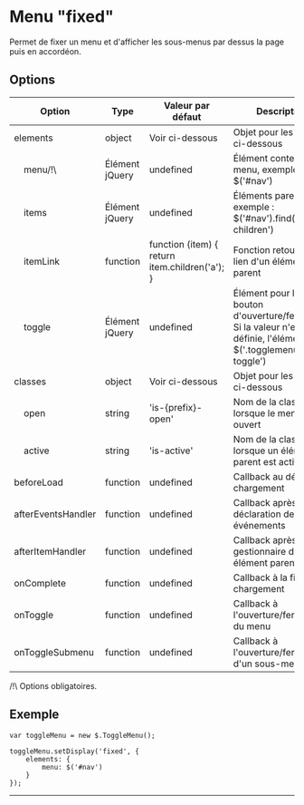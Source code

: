 # Menu "fixed"

Permet de fixer un menu et d'afficher les sous-menus par dessus la page puis en accordéon.

## Options

| Option                           | Type           | Valeur par défaut                              | Description                                                                                                          |
|----------------------------------|----------------|------------------------------------------------|----------------------------------------------------------------------------------------------------------------------|
| elements                         | object         | Voir ci-dessous                                | Objet pour les options ci-dessous                                                                                    |
| &nbsp;&nbsp;&nbsp;&nbsp;menu/!\  | Élément jQuery | undefined                                      | Élément conteneur du menu, exemple : $('#nav')                                                                       |
| &nbsp;&nbsp;&nbsp;&nbsp;items    | Élément jQuery | undefined                                      | Éléments parents, exemple : $('#nav').find('li.has-children')                                                        |
| &nbsp;&nbsp;&nbsp;&nbsp;itemLink | function       | function (item) { return item.children('a'); } | Fonction retournant le lien d'un élément parent                                                                      |
| &nbsp;&nbsp;&nbsp;&nbsp;toggle   | Élément jQuery | undefined                                      | Élément pour le bouton d'ouverture/fermeture. Si la valeur n'est pas définie, l'élément sera $('.togglemenu-toggle') |
| classes                          | object         | Voir ci-dessous                                | Objet pour les options ci-dessous                                                                                    |
| &nbsp;&nbsp;&nbsp;&nbsp;open     | string         | 'is-{prefix}-open'                             | Nom de la classe lorsque le menu est ouvert                                                                          |
| &nbsp;&nbsp;&nbsp;&nbsp;active   | string         | 'is-active'                                    | Nom de la classe lorsque un élément parent est actif                                                                 |
| beforeLoad                       | function       | undefined                                      | Callback au début du chargement                                                                                      |
| afterEventsHandler               | function       | undefined                                      | Callback après la déclaration des événements                                                                         |
| afterItemHandler                 | function       | undefined                                      | Callback après le gestionnaire d'un élément parent                                                                   |
| onComplete                       | function       | undefined                                      | Callback à la fin du chargement                                                                                      |
| onToggle                         | function       | undefined                                      | Callback à l'ouverture/fermeture du menu                                                                             |
| onToggleSubmenu                  | function       | undefined                                      | Callback à l'ouverture/fermeture d'un sous-menu                                                                      |

/!\ Options obligatoires.

## Exemple

    var toggleMenu = new $.ToggleMenu();
    
    toggleMenu.setDisplay('fixed', {
        elements: {
            menu: $('#nav')
        }
    });

---